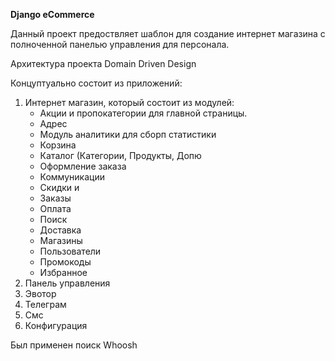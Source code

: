 **Django eCommerce**

Данный проект предоствляет шаблон для создание интернет магазина с полноченной панелью управления для персонала. 

 Архитектура проекта Domain Driven Design

 Концуптуально состоит из приложений:
 1. Интернет магазин, который состоит из модулей:
    - Акции и пропокатегории для главной страницы.
    - Адрес
    - Модуль аналитики для сборп статистики
    - Корзина
    - Каталог (Категории, Продукты, Допю
    - Оформление заказа
    - Коммуникации
    - Скидки и
    - Заказы
    - Оплата
    - Поиск
    - Доставка
    - Магазины
    - Пользователи
    - Промокоды
    - Избранное
 3. Панель управления
 4. Эвотор
 5. Телеграм
 6. Смс
 7. Конфигурация

Был применен поиск Whoosh 
